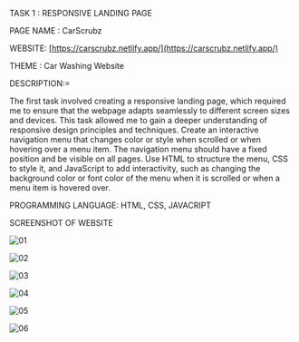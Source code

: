 TASK 1 : RESPONSIVE LANDING PAGE

PAGE NAME : CarScrubz

WEBSITE: [https://carscrubz.netlify.app/](https://carscrubz.netlify.app/)

THEME : Car Washing Website

DESCRIPTION:=

The first task involved creating a responsive landing page, which required me to ensure that the webpage adapts seamlessly to different screen sizes and devices. 
This task allowed me to gain a deeper understanding of responsive design principles and techniques.
Create an interactive navigation menu that changes color or style when scrolled or when hovering over a menu item. 
The navigation menu should have a fixed position and be visible on all pages. Use HTML to structure the menu, CSS to style it, and JavaScript to add interactivity, 
such as changing the background color or font color of the menu when it is scrolled or when a menu item is hovered over. 

PROGRAMMING LANGUAGE: HTML, CSS, JAVACRIPT

SCREENSHOT OF WEBSITE

![01](https://github.com/Arvindvadivelu/Prodigy-Infotech/assets/129649393/7d94aa15-b7f8-4422-be30-2540b0d80f16)

![02](https://github.com/Arvindvadivelu/Prodigy-Infotech/assets/129649393/e1f8f469-93aa-4632-a903-85ffea8e584d)

![03](https://github.com/Arvindvadivelu/Prodigy-Infotech/assets/129649393/92e2b7af-8e4e-46ac-9009-53ffeb6c1aa3)

![04](https://github.com/Arvindvadivelu/Prodigy-Infotech/assets/129649393/121cd3d8-8b26-4fb1-b70a-fe5d7fb22da9)

![05](https://github.com/Arvindvadivelu/Prodigy-Infotech/assets/129649393/5e3b9148-4333-4fc0-a9f8-d31cabcac116)

![06](https://github.com/Arvindvadivelu/Prodigy-Infotech/assets/129649393/6cea4b58-1219-40c8-b600-ac489797678a)

